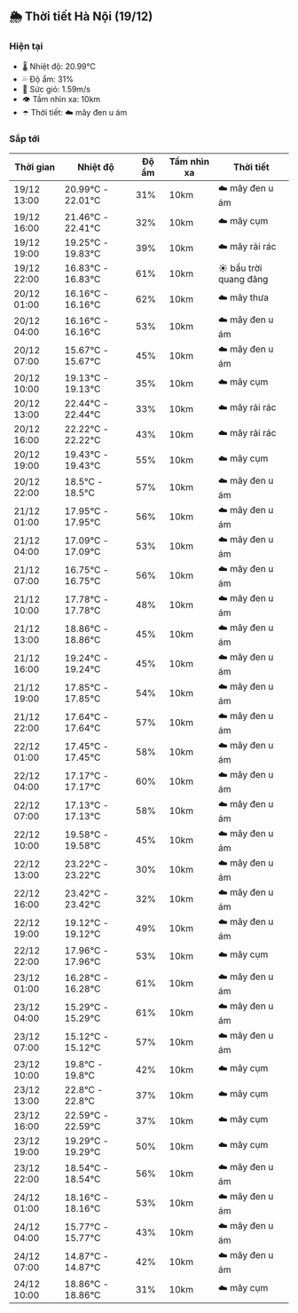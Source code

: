 ## 🌦️ Thời tiết Hà Nội (19/12)

### Hiện tại

- 🌡️ Nhiệt độ: 20.99℃
- 💦 Độ ẩm: 31%
- 💨 Sức gió: 1.59m/s
- 👁️ Tầm nhìn xa: 10km
- ☂️ Thời tiết: ☁️ mây đen u ám

### Sắp tới

| Thời gian | Nhiệt độ | Độ ẩm | Tầm nhìn xa | Thời tiết |
| --- | --- | --- | --- | --- |
| 19/12 13:00 | 20.99℃ - 22.01℃ | 31% | 10km | ☁️ mây đen u ám |
| 19/12 16:00 | 21.46℃ - 22.41℃ | 32% | 10km | ☁️ mây cụm |
| 19/12 19:00 | 19.25℃ - 19.83℃ | 39% | 10km | ☁️ mây rải rác |
| 19/12 22:00 | 16.83℃ - 16.83℃ | 61% | 10km | ☀️ bầu trời quang đãng |
| 20/12 01:00 | 16.16℃ - 16.16℃ | 62% | 10km | ☁️ mây thưa |
| 20/12 04:00 | 16.16℃ - 16.16℃ | 53% | 10km | ☁️ mây đen u ám |
| 20/12 07:00 | 15.67℃ - 15.67℃ | 45% | 10km | ☁️ mây đen u ám |
| 20/12 10:00 | 19.13℃ - 19.13℃ | 35% | 10km | ☁️ mây cụm |
| 20/12 13:00 | 22.44℃ - 22.44℃ | 33% | 10km | ☁️ mây rải rác |
| 20/12 16:00 | 22.22℃ - 22.22℃ | 43% | 10km | ☁️ mây rải rác |
| 20/12 19:00 | 19.43℃ - 19.43℃ | 55% | 10km | ☁️ mây cụm |
| 20/12 22:00 | 18.5℃ - 18.5℃ | 57% | 10km | ☁️ mây đen u ám |
| 21/12 01:00 | 17.95℃ - 17.95℃ | 56% | 10km | ☁️ mây đen u ám |
| 21/12 04:00 | 17.09℃ - 17.09℃ | 53% | 10km | ☁️ mây đen u ám |
| 21/12 07:00 | 16.75℃ - 16.75℃ | 56% | 10km | ☁️ mây đen u ám |
| 21/12 10:00 | 17.78℃ - 17.78℃ | 48% | 10km | ☁️ mây đen u ám |
| 21/12 13:00 | 18.86℃ - 18.86℃ | 45% | 10km | ☁️ mây đen u ám |
| 21/12 16:00 | 19.24℃ - 19.24℃ | 45% | 10km | ☁️ mây đen u ám |
| 21/12 19:00 | 17.85℃ - 17.85℃ | 54% | 10km | ☁️ mây đen u ám |
| 21/12 22:00 | 17.64℃ - 17.64℃ | 57% | 10km | ☁️ mây đen u ám |
| 22/12 01:00 | 17.45℃ - 17.45℃ | 58% | 10km | ☁️ mây đen u ám |
| 22/12 04:00 | 17.17℃ - 17.17℃ | 60% | 10km | ☁️ mây đen u ám |
| 22/12 07:00 | 17.13℃ - 17.13℃ | 58% | 10km | ☁️ mây đen u ám |
| 22/12 10:00 | 19.58℃ - 19.58℃ | 45% | 10km | ☁️ mây đen u ám |
| 22/12 13:00 | 23.22℃ - 23.22℃ | 30% | 10km | ☁️ mây đen u ám |
| 22/12 16:00 | 23.42℃ - 23.42℃ | 32% | 10km | ☁️ mây đen u ám |
| 22/12 19:00 | 19.12℃ - 19.12℃ | 49% | 10km | ☁️ mây đen u ám |
| 22/12 22:00 | 17.96℃ - 17.96℃ | 53% | 10km | ☁️ mây cụm |
| 23/12 01:00 | 16.28℃ - 16.28℃ | 61% | 10km | ☁️ mây đen u ám |
| 23/12 04:00 | 15.29℃ - 15.29℃ | 61% | 10km | ☁️ mây đen u ám |
| 23/12 07:00 | 15.12℃ - 15.12℃ | 57% | 10km | ☁️ mây đen u ám |
| 23/12 10:00 | 19.8℃ - 19.8℃ | 42% | 10km | ☁️ mây cụm |
| 23/12 13:00 | 22.8℃ - 22.8℃ | 37% | 10km | ☁️ mây cụm |
| 23/12 16:00 | 22.59℃ - 22.59℃ | 37% | 10km | ☁️ mây cụm |
| 23/12 19:00 | 19.29℃ - 19.29℃ | 50% | 10km | ☁️ mây cụm |
| 23/12 22:00 | 18.54℃ - 18.54℃ | 56% | 10km | ☁️ mây đen u ám |
| 24/12 01:00 | 18.16℃ - 18.16℃ | 53% | 10km | ☁️ mây đen u ám |
| 24/12 04:00 | 15.77℃ - 15.77℃ | 43% | 10km | ☁️ mây đen u ám |
| 24/12 07:00 | 14.87℃ - 14.87℃ | 42% | 10km | ☁️ mây đen u ám |
| 24/12 10:00 | 18.86℃ - 18.86℃ | 31% | 10km | ☁️ mây cụm |
